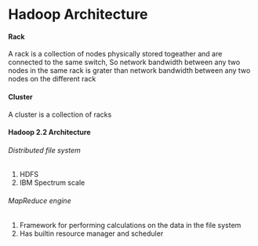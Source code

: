 # Hadoop Architecture

#### Rack
A rack is a collection of nodes physically stored togeather and are connected to the same switch, So network bandwidth between any two nodes in the same rack is grater than network bandwidth between any two nodes on the different rack

#### Cluster
A cluster is a collection of racks

#### Hadoop 2.2 Architecture

###### Distributed file system
1. HDFS
2. IBM Spectrum scale

###### MapReduce engine
1. Framework for performing calculations on the data in the file system
2. Has builtin resource manager and scheduler
